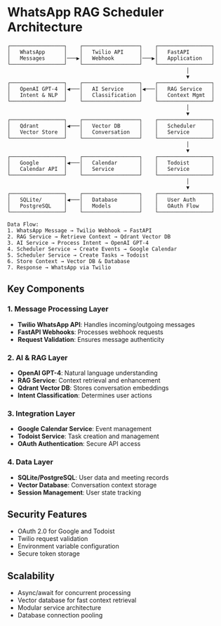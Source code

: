 # WhatsApp RAG Scheduler Architecture

```
┌─────────────────┐    ┌──────────────────┐    ┌─────────────────┐
│   WhatsApp      │    │   Twilio API     │    │   FastAPI       │
│   Messages      │───▶│   Webhook        │───▶│   Application   │
└─────────────────┘    └──────────────────┘    └─────────────────┘
                                                         │
                                                         ▼
┌─────────────────┐    ┌──────────────────┐    ┌─────────────────┐
│   OpenAI GPT-4  │◀───│   AI Service     │◀───│   RAG Service   │
│   Intent & NLP  │    │   Classification │    │   Context Mgmt  │
└─────────────────┘    └──────────────────┘    └─────────────────┘
                                                         │
                                                         ▼
┌─────────────────┐    ┌──────────────────┐    ┌─────────────────┐
│   Qdrant        │◀───│   Vector DB      │    │   Scheduler     │
│   Vector Store  │    │   Conversation   │    │   Service       │
└─────────────────┘    └──────────────────┘    └─────────────────┘
                                                         │
                                                         ▼
┌─────────────────┐    ┌──────────────────┐    ┌─────────────────┐
│   Google        │◀───│   Calendar       │    │   Todoist       │
│   Calendar API  │    │   Service        │    │   Service       │
└─────────────────┘    └──────────────────┘    └─────────────────┘
                                                         │
                                                         ▼
┌─────────────────┐    ┌──────────────────┐    ┌─────────────────┐
│   SQLite/       │◀───│   Database       │    │   User Auth     │
│   PostgreSQL    │    │   Models         │    │   OAuth Flow    │
└─────────────────┘    └──────────────────┘    └─────────────────┘

Data Flow:
1. WhatsApp Message → Twilio Webhook → FastAPI
2. RAG Service → Retrieve Context → Qdrant Vector DB
3. AI Service → Process Intent → OpenAI GPT-4
4. Scheduler Service → Create Events → Google Calendar
5. Scheduler Service → Create Tasks → Todoist
6. Store Context → Vector DB & Database
7. Response → WhatsApp via Twilio
```

## Key Components

### 1. Message Processing Layer

- **Twilio WhatsApp API**: Handles incoming/outgoing messages
- **FastAPI Webhooks**: Processes webhook requests
- **Request Validation**: Ensures message authenticity

### 2. AI & RAG Layer

- **OpenAI GPT-4**: Natural language understanding
- **RAG Service**: Context retrieval and enhancement
- **Qdrant Vector DB**: Stores conversation embeddings
- **Intent Classification**: Determines user actions

### 3. Integration Layer

- **Google Calendar Service**: Event management
- **Todoist Service**: Task creation and management
- **OAuth Authentication**: Secure API access

### 4. Data Layer

- **SQLite/PostgreSQL**: User data and meeting records
- **Vector Database**: Conversation context storage
- **Session Management**: User state tracking

## Security Features

- OAuth 2.0 for Google and Todoist
- Twilio request validation
- Environment variable configuration
- Secure token storage

## Scalability

- Async/await for concurrent processing
- Vector database for fast context retrieval
- Modular service architecture
- Database connection pooling
